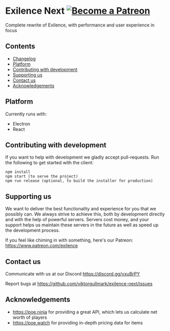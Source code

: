 Exilence Next
[![Become a Patreon](https://img.shields.io/badge/patreon-%F0%9F%8E%AF-orange.svg)](https://www.patreon.com/exilence)
===
Complete rewrite of Exilence, with performance and user experience in focus

## Contents

- [Changelog](https://github.com/viktorgullmark/exilence-next/blob/master/CHANGELOG.md)
- [Platform](#platform)
- [Contributing with development](#help-with-development)
- [Supporting us](#supporting-us)
- [Contact us](#contact-us)
- [Acknowledgements](#acknowledgements)

## Platform

Currently runs with:

- Electron
- React

## Contributing with development

If you want to help with development we gladly accept pull-requests. Run the following to get started with the client:

```
npm install
npm start (to serve the project)
npm run release (optional, to build the installer for production)
```

## Supporting us

We want to deliver the best functionality and experience for you that we possibly can. We always strive to achieve this, both by development directly and with the help of powerful servers. Servers cost money, and your support helps us maintain these servers in the future as well as speed up the development process. 

If you feel like chiming in with something, here's our Patreon: https://www.patreon.com/exilence

## Contact us

Communicate with us at our Discord https://discord.gg/yxuBrPY

Report bugs at https://github.com/viktorgullmark/exilence-next/issues

## Acknowledgements

- https://poe.ninja for providing a great API, which lets us calculate net worth of players
- https://poe.watch for providing in-depth pricing data for items
